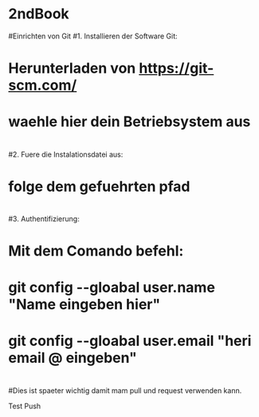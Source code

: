 # 2ndBook
#Einrichten von Git
#1. Installieren der Software Git:
#	Herunterladen von https://git-scm.com/
#	waehle hier dein Betriebsystem aus
#
#2. Fuere die Instalationsdatei aus:
#	folge dem gefuehrten pfad
#
#3. Authentifizierung:
#	Mit dem Comando befehl:
#			git config --gloabal user.name "Name eingeben hier"
#			git config --gloabal user.email "heri email @ eingeben"
#
#Dies ist spaeter wichtig damit mam pull und request verwenden kann.

Test Push
